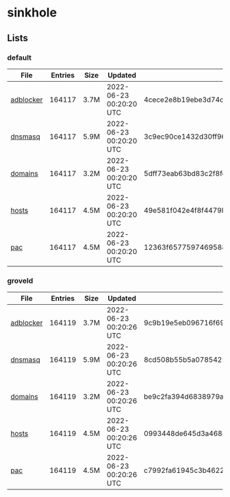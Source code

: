 # sinkhole

## Lists

### default

|File|Entries|Size|Updated|Hash|
|-|-|-|-|-|
|[adblocker](https://raw.githubusercontent.com/groveld/sinkhole/lists/default/adblocker.txt)|164117|3.7M|2022-06-23 00:20:20 UTC|4cece2e8b19ebe3d74d21a8e077b6238ff29146a750b5b49f12b0365803ee874|
|[dnsmasq](https://raw.githubusercontent.com/groveld/sinkhole/lists/default/dnsmasq.txt)|164117|5.9M|2022-06-23 00:20:20 UTC|3c9ec90ce1432d30ff961da2da175b0dbb808706a5c5157a99fffa0723fa890e|
|[domains](https://raw.githubusercontent.com/groveld/sinkhole/lists/default/domains.txt)|164117|3.2M|2022-06-23 00:20:20 UTC|5dff73eab63bd83c2f8fe3529cc6766d5b0f1a660018a427ef7bfa5ed79e6405|
|[hosts](https://raw.githubusercontent.com/groveld/sinkhole/lists/default/hosts.txt)|164117|4.5M|2022-06-23 00:20:20 UTC|49e581f042e4f8f4479b46e8634485f5ed6ac1db4b972da5685681d7c1d4592b|
|[pac](https://raw.githubusercontent.com/groveld/sinkhole/lists/default/pac.txt)|164117|4.5M|2022-06-23 00:20:20 UTC|12363f65775974695882221de99ba3373bb72413f81a7b3b655928f54140eb50|

### groveld

|File|Entries|Size|Updated|Hash|
|-|-|-|-|-|
|[adblocker](https://raw.githubusercontent.com/groveld/sinkhole/lists/groveld/adblocker.txt)|164119|3.7M|2022-06-23 00:20:26 UTC|9c9b19e5eb096716f692df95e219b6b65f5adf615256874ac953850bce6f5499|
|[dnsmasq](https://raw.githubusercontent.com/groveld/sinkhole/lists/groveld/dnsmasq.txt)|164119|5.9M|2022-06-23 00:20:26 UTC|8cd508b55b5a078542588179578b2a3a6da00aef6e3bc3b8dd9045be9ef074a1|
|[domains](https://raw.githubusercontent.com/groveld/sinkhole/lists/groveld/domains.txt)|164119|3.2M|2022-06-23 00:20:26 UTC|be9c2fa394d6838979ab62b1b091a497400ee12ae058c41a728ea1b0c3e1a660|
|[hosts](https://raw.githubusercontent.com/groveld/sinkhole/lists/groveld/hosts.txt)|164119|4.5M|2022-06-23 00:20:26 UTC|0993448de645d3a468d1a967aa3f8f8556f9db796d64d98a04cfd6bdaf529d05|
|[pac](https://raw.githubusercontent.com/groveld/sinkhole/lists/groveld/pac.txt)|164119|4.5M|2022-06-23 00:20:26 UTC|c7992fa61945c3b462264ae517cf8e7bb5911aead703bf6b5d79cbc7b9cddf93|
